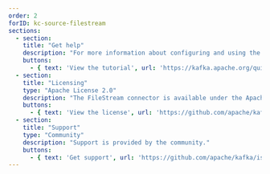 ```yaml
---
order: 2
forID: kc-source-filestream
sections:
  - section:
    title: "Get help"
    description: "For more information about configuring and using the connector, see the Kafka Quickstart tutorial about using Kafka Connect. It includes an example of running the connector."
    buttons:
      - { text: 'View the tutorial', url: 'https://kafka.apache.org/quickstart#quickstart_kafkaconnect' }
  - section:
    title: "Licensing"
    type: "Apache License 2.0"
    description: "The FileStream connector is available under the Apache License 2.0 license."
    buttons:
      - { text: 'View the license', url: 'https://github.com/apache/kafka/blob/trunk/LICENSE' }
  - section:
    title: "Support"
    type: "Community"
    description: "Support is provided by the community."
    buttons:
      - { text: 'Get support', url: 'https://github.com/apache/kafka/issues' }
---
```

